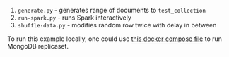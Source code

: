 1. `generate.py` - generates range of documents to `test_collection`
2. `run-spark.py` - runs Spark interactively
3. `shuffle-data.py` - modifies random row twice with delay in between

To run this example locally, one could use [this docker compose file](https://github.com/UpSync-Dev/docker-compose-mongo-replica-set) to run MongoDB replicaset.